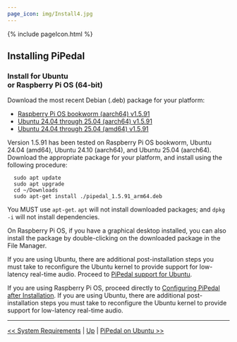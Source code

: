 ```yaml
---
page_icon: img/Install4.jpg
---
```


{% include pageIcon.html %}


## Installing PiPedal


### Install for Ubuntu <br/>or Raspberry Pi OS (64-bit)


Download the most recent Debian (.deb) package for your platform:

- [Raspberry Pi OS bookworm (aarch64) v1.5.91](https://github.com/rerdavies/pipedal/releases/download/v1.5.91/pipedal_1.5.91_arm64.deb)
- [Ubuntu 24.04 through 25.04 (aarch64) v1.5.91](https://github.com/rerdavies/pipedal/releases/download/v1.5.91/pipedal_1.5.91_arm64.deb)
- [Ubuntu 24.04 through 25.04 (amd64) v1.5.91](https://github.com/rerdavies/pipedal/releases/download/v1.5.91/pipedal_1.5.91_amd64.deb)


Version 1.5.91 has been tested on Raspberry Pi OS bookworm, Ubuntu 24.04 (amd64), Ubuntu 24.10 (aarch64), and Ubuntu 25.04 (aarch64). Download the appropriate package for your platform, and install using the following procedure:

```
  sudo apt update
  sudo apt upgrade
  cd ~/Downloads  
  sudo apt-get install ./pipedal_1.5.91_arm64.deb 
```
You MUST use `apt-get`. `apt` will not install downloaded packages; and `dpkg -i` will not install dependencies. 

On Raspberry Pi OS, if you have a graphical desktop installed, you can also install the package by double-clicking on the downloaded package in the File Manager.

If you are using Ubuntu, there are additional post-installation steps you must take to reconfigure the Ubuntu kernel to 
provide support for low-latency real-time audio. Proceed to [PiPedal support for Ubuntu](Ubuntu.md).

If you are using Raspberry Pi OS, proceed directly to [Configuring PiPedal after Installation](Configuring.md). If 
you are using Ubuntu, there are additional post-installation steps you must take to reconfigure the Ubuntu kernel 
to provide support for low-latency real-time audio. 


--------
[<< System Requirements](SystemRequirements.md) | [Up](Documentation.md) | [PiPedal on Ubuntu >>](Ubuntu.md)
